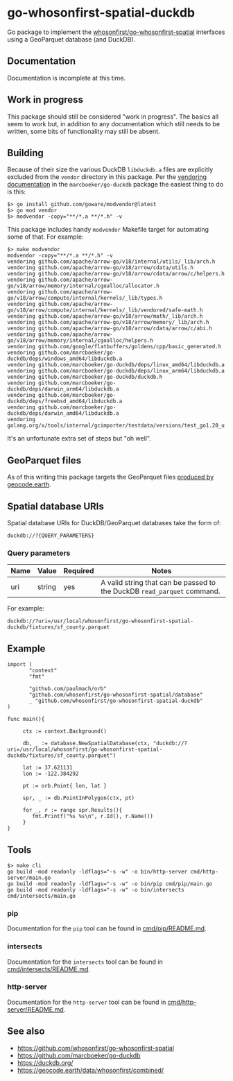 # go-whosonfirst-spatial-duckdb

Go package to implement the [whosonfirst/go-whosonfirst-spatial](https://github.com/whosonfirst/go-whosonfirst-spatial) interfaces using a GeoParquet database (and DuckDB).

## Documentation

Documentation is incomplete at this time.

## Work in progress

This package should still be considered "work in progress". The basics all seem to work but, in addition to any documentation which still needs to be written, some bits of functionality may still be absent.

## Building

Because of their size the various DuckDB `libduckdb.a` files are explicitly excluded from the `vendor` directory in this package. Per the [vendoring documentation](https://github.com/marcboeker/go-duckdb?tab=readme-ov-file#vendoring) in the `marcboeker/go-duckdb` package the easiest thing to do is this:

```
$> go install github.com/goware/modvendor@latest
$> go mod vendor
$> modvendor -copy="**/*.a **/*.h" -v
```

This package includes handy `modvendor` Makefile target for automating some of that. For example:

```
$> make modvendor
modvendor -copy="**/*.a **/*.h" -v
vendoring github.com/apache/arrow-go/v18/internal/utils/_lib/arch.h
vendoring github.com/apache/arrow-go/v18/arrow/cdata/utils.h
vendoring github.com/apache/arrow-go/v18/arrow/cdata/arrow/c/helpers.h
vendoring github.com/apache/arrow-go/v18/arrow/memory/internal/cgoalloc/allocator.h
vendoring github.com/apache/arrow-go/v18/arrow/compute/internal/kernels/_lib/types.h
vendoring github.com/apache/arrow-go/v18/arrow/compute/internal/kernels/_lib/vendored/safe-math.h
vendoring github.com/apache/arrow-go/v18/arrow/math/_lib/arch.h
vendoring github.com/apache/arrow-go/v18/arrow/memory/_lib/arch.h
vendoring github.com/apache/arrow-go/v18/arrow/cdata/arrow/c/abi.h
vendoring github.com/apache/arrow-go/v18/arrow/memory/internal/cgoalloc/helpers.h
vendoring github.com/google/flatbuffers/goldens/cpp/basic_generated.h
vendoring github.com/marcboeker/go-duckdb/deps/windows_amd64/libduckdb.a
vendoring github.com/marcboeker/go-duckdb/deps/linux_amd64/libduckdb.a
vendoring github.com/marcboeker/go-duckdb/deps/linux_arm64/libduckdb.a
vendoring github.com/marcboeker/go-duckdb/duckdb.h
vendoring github.com/marcboeker/go-duckdb/deps/darwin_arm64/libduckdb.a
vendoring github.com/marcboeker/go-duckdb/deps/freebsd_amd64/libduckdb.a
vendoring github.com/marcboeker/go-duckdb/deps/darwin_amd64/libduckdb.a
vendoring golang.org/x/tools/internal/gcimporter/testdata/versions/test_go1.20_u.a
```

It's an unfortunate extra set of steps but "oh well".

## GeoParquet files

As of this writing this package targets the GeoParquet files [produced by geocode.earth](https://geocode.earth/data/whosonfirst/combined/).

## Spatial database URIs

Spatial database URIs for DuckDB/GeoParquet databases take the form of:

```
duckdb://?{QUERY_PARAMETERS}
```

### Query parameters

| Name | Value | Required | Notes |
| --- | --- | --- | --- |
| uri | string | yes | A valid string that can be passed to the DuckDB `read_parquet` command. |

For example:

```
duckdb://?uri=/usr/local/whosonfirst/go-whosonfirst-spatial-duckdb/fixtures/sf_county.parquet
```

## Example

```
import (
       "context"
       "fmt"
       
       "github.com/paulmach/orb"       
       "github.com/whosonfirst/go-whosonfirst-spatial/database"
       _ "github.com/whosonfirst/go-whosonfirst-spatial-duckdb"       
)

func main(){

     ctx := context.Background()

     db, _ := database.NewSpatialDatabase(ctx, "duckdb://?uri=/usr/local/whosonfirst/go-whosonfirst-spatial-duckdb/fixtures/sf_county.parquet")

     lat := 37.621131
     lon := -122.384292
     
     pt := orb.Point{ lon, lat }
     
     spr, _ := db.PointInPolygon(ctx, pt)

     for _, r := range spr.Results(){
     	fmt.Printf("%s %s\n", r.Id(), r.Name())
     }
}
```

## Tools

```
$> make cli
go build -mod readonly -ldflags="-s -w" -o bin/http-server cmd/http-server/main.go
go build -mod readonly -ldflags="-s -w" -o bin/pip cmd/pip/main.go
go build -mod readonly -ldflags="-s -w" -o bin/intersects cmd/intersects/main.go
```

### pip

Documentation for the `pip` tool can be found in [cmd/pip/README.md](cmd/pip/README.md).

### intersects

Documentation for the `intersects` tool can be found in [cmd/intersects/README.md](cmd/intersects/README.md).

### http-server

Documentation for the `http-server` tool can be found in [cmd/http-server/README.md](cmd/http-server/README.md).

## See also

* https://github.com/whosonfirst/go-whosonfirst-spatial
* https://github.com/marcboeker/go-duckdb
* https://duckdb.org/
* https://geocode.earth/data/whosonfirst/combined/